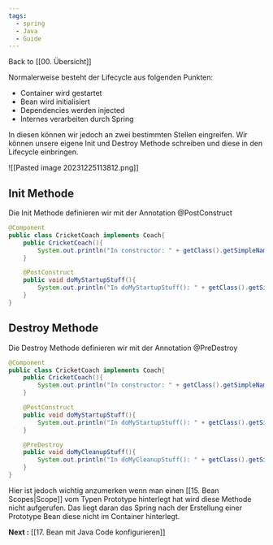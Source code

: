 ```yaml
---
tags:
  - spring
  - Java
  - Guide
---
```

Back to [[00. Übersicht]]

Normalerweise besteht der Lifecycle aus folgenden Punkten:
- Container wird gestartet
- Bean wird initialisiert
- Dependencies werden injected
- Internes verarbeiten durch Spring

In diesen können wir jedoch an zwei bestimmten Stellen eingreifen. Wir können unsere eigene Init und Destroy Methode schreiben und diese in den Lifecycle einbringen.

![[Pasted image 20231225113812.png]]

## Init Methode

Die Init Methode definieren wir mit der Annotation @PostConstruct

```java 
@Component
public class CricketCoach implements Coach{
	public CricketCoach(){
		System.out.println("In constructor: " + getClass().getSimpleName());
	}

	@PostConstruct
	public void doMyStartupStuff(){
		System.out.println("In doMyStartupStuff(): " + getClass().getSimpleName());
	}
}
```

## Destroy Methode

Die Destroy Methode definieren wir mit der Annotation @PreDestroy

```java
@Component
public class CricketCoach implements Coach{
	public CricketCoach(){
		System.out.println("In constructor: " + getClass().getSimpleName());
	}

	@PostConstruct
	public void doMyStartupStuff(){
		System.out.println("In doMyStartupStuff(): " + getClass().getSimpleName());
	}

	@PreDestroy
	public void doMyCleanupStuff(){
		System.out.println("In doMyCleanupStuff(): " + getClass().getSimpleName());
	}
}
```

Hier ist jedoch wichtig anzumerken wenn man einen [[15. Bean Scopes|Scope]] vom Typen Prototype hinterlegt hat wird diese Methode nicht aufgerufen. Das liegt daran das Spring nach der Erstellung einer Prototype Bean diese nicht im Container hinterlegt.

**Next :** [[17. Bean mit Java Code konfigurieren]]